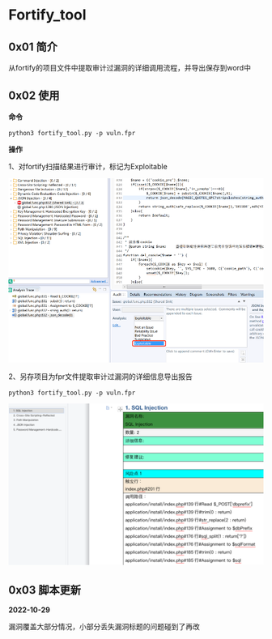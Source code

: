 # Fortify_tool



## 0x01 简介

从fortify的项目文件中提取审计过漏洞的详细调用流程，并导出保存到word中



## 0x02 使用

**命令**

```
python3 fortify_tool.py -p vuln.fpr
```



**操作**

1、对fortify扫描结果进行审计，标记为Exploitable

![image-20221029185820056](./picture/image-20221029185820056.png)



2、另存项目为fpr文件提取审计过漏洞的详细信息导出报告

```
python3 fortify_tool.py -p vuln.fpr
```

![image-20221029192849630](./picture/image-20221029192849630.png)



## 0x03 脚本更新

**2022-10-29**

漏洞覆盖大部分情况，小部分丢失漏洞标题的问题碰到了再改